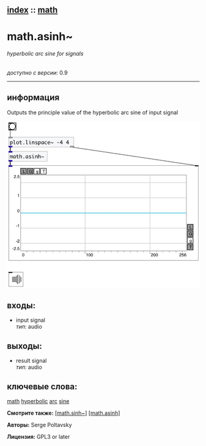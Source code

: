 [index](index.html) :: [math](category_math.html)
---

# math.asinh~

###### hyperbolic arc sine for signals

*доступно с версии:* 0.9

---


## информация
Outputs the principle value of the hyperbolic arc sine of input signal


[![example](../examples/img/math.asinh~.jpg)](../examples/pd/math.asinh~.pd)









## входы:

* input signal<br>
_тип:_ audio



## выходы:

* result signal<br>
_тип:_ audio



## ключевые слова:

[math](keywords/math.html)
[hyperbolic](keywords/hyperbolic.html)
[arc](keywords/arc.html)
[sine](keywords/sine.html)



**Смотрите также:**
[\[math.sinh~\]](math.sinh~.html)
[\[math.asinh\]](math.asinh.html)




**Авторы:** Serge Poltavsky




**Лицензия:** GPL3 or later





